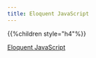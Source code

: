 ```yaml
---
title: Eloquent JavaScript
---
```


{{%children style="h4"%}}

[Eloquent JavaScript](https://eloquentjavascript.net/)